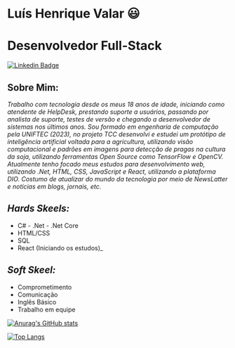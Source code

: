 # Luís Henrique Valar 😃

# Desenvolvedor Full-Stack

[![Linkedin Badge](https://img.shields.io/badge/-Luis&#8208;Valar-blue?style=flat-square&logo=Linkedin&logoColor=white&link=https://www.linkedin.com/in/luis-henrique-valar/)](https://www.linkedin.com/in/luis-henrique-valar/)


## Sobre Mim:

_Trabalho com tecnologia desde os meus 18 anos de idade, iniciando como atendente de HelpDesk, prestando suporte a usuários, passando por analista de suporte, testes de versão e chegando a desenvolvedor de sistemas nos últimos anos.
 Sou formado em engenharia de computação pela UNIFTEC (2023), no projeto TCC desenvolvi e estudei um protótipo de inteligência artificial voltada para a agricultura, utilizando visão computacional e padrões em imagens para detecção de pragas na cultura da soja, utilizando ferramentas Open Source como TensorFlow e OpenCV. 
 Atualmente tenho focado meus estudos para desenvolvimento web, utilizando .Net, HTML, CSS, JavaScript e React, utilizando a plataforma DIO. Costumo de atualizar do mundo da tecnologia por meio de NewsLatter e notícias em blogs, jornais, etc._

## _Hards Skeels:_ ##

- C# - .Net - .Net Core
- HTML/CSS
- SQL
- React (Iniciando os estudos)_

## _Soft Skeel:_ ##
- Comprometimento
- Comunicação
- Inglês Básico
- Trabalho em equipe


[![Anurag's GitHub stats](https://github-readme-stats.vercel.app/api?username=LuisValar&show_icons=true&theme=dracula)](https://github.com/LuisValar/github-readme-stats)

[![Top Langs](https://github-readme-stats.vercel.app/api/top-langs/?username=LuisValar)](https://github.com/anuraghazra/github-readme-stats)
